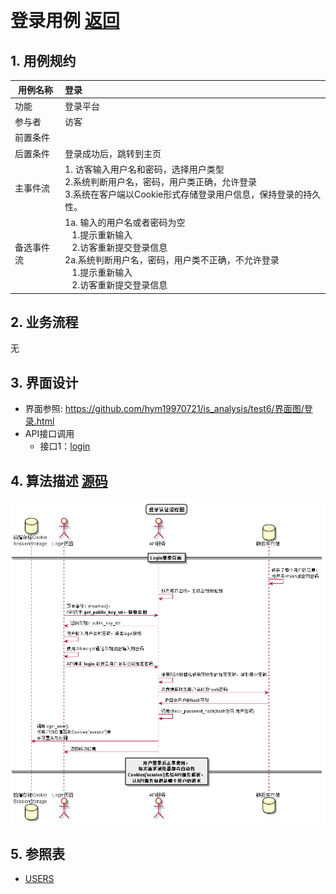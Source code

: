 ﻿﻿<!-- markdownlint-disable MD033-->
<!-- 禁止MD033类型的警告 https://www.npmjs.com/package/markdownlint -->

# 登录用例 [返回](../README.md)

## 1. 用例规约

|用例名称|登录|
|-------|:-------------|
|功能|登录平台|
|参与者|访客|
|前置条件| |
|后置条件|登录成功后，跳转到主页|
|主事件流| 1. 访客输入用户名和密码，选择用户类型<br/>2.系统判断用户名，密码，用户类正确，允许登录<br/>3.系统在客户端以Cookie形式存储登录用户信息，保持登录的持久性。|
|备选事件流|1a. 输入的用户名或者密码为空 <br/>&nbsp;&nbsp; 1.提示重新输入 <br/> &nbsp;&nbsp; 2.访客重新提交登录信息 <br/>2a.系统判断用户名，密码，用户类不正确，不允许登录 <br/>&nbsp;&nbsp; 1.提示重新输入 <br/> &nbsp;&nbsp; 2.访客重新提交登录信息 |

## 2. 业务流程
无

## 3. 界面设计
- 界面参照: https://github.com/hym19970721/is_analysis/test6/界面图/登录.html
- API接口调用
    - 接口1：[login](../接口/login.md)

## 4. 算法描述 [源码](../顺序图/登录认证流程图.puml)
![登录认证流程图](../顺序图/登录认证流程图.png)
    
## 5. 参照表

- [USERS](../数据库设计.md/#USERS)

